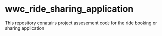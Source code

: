 # wwc_ride_sharing_application
This repository conatains project assesement code for the ride booking or sharing application
